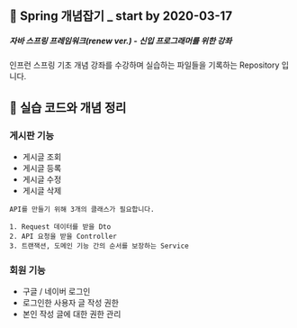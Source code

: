 ## 🚩 Spring 개념잡기 _ start by 2020-03-17

##### 자바 스프링 프레임워크(renew ver.) - 신입 프로그래머를 위한 강좌

인프런 스프링 기초 개념 강좌를 수강하며 실습하는 파일들을 기록하는 Repository 입니다.



## 🙆 실습 코드와 개념 정리

### 게시판 기능

- 게시글 조회
- 게시글 등록
- 게시글 수정
- 게시글 삭제



```
API를 만들기 위해 3개의 클래스가 필요합니다.

1. Request 데이터를 받을 Dto
2. API 요청을 받을 Controller
3. 트랜잭션, 도메인 기능 간의 순서를 보장하는 Service
```



### 회원 기능

- 구글 / 네이버 로그인
- 로그인한 사용자 글 작성 권한
- 본인 작성 글에 대한 권한 관리



